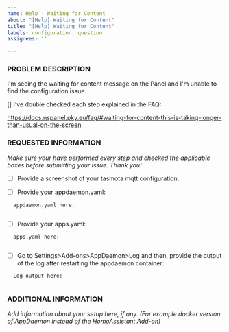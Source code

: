 ```yaml
---
name: Help - Waiting for Content
about: "[Help] Waiting for Content"
title: "[Help] Waiting for Content"
labels: configuration, question
assignees: ''

---
```


<!-- Thanks for reporting a problem for this project. READ THIS FIRST:

This issue template is meant to help with Waiting for Content Message ONLY

Please take a few minutes to complete the requested information below.
The ability to provide assistance is greatly hampered without it.

DO NOT DELETE ANY TEXT from this template! Otherwise the issue will be auto-closed.
-->


### PROBLEM DESCRIPTION

I'm seeing the waiting for content message on the Panel and I'm unable to find the configuration issue.

[] I've double checked each step explained in the FAQ:

https://docs.nspanel.pky.eu/faq/#waiting-for-content-this-is-taking-longer-than-usual-on-the-screen

### REQUESTED INFORMATION
_Make sure your have performed every step and checked the applicable boxes before submitting your issue. Thank you!_

- [ ] Provide a screenshot of your tasmota mqtt configuration:



- [ ] Provide your appdaemon.yaml: <!-- Please do not publish your mqtt password and mask it -->
```
  appdaemon.yaml here:


```

- [ ] Provide your apps.yaml:
```
  apps.yaml here:


```
- [ ] Go to Settings>Add-ons>AppDaemon>Log and then, provide the output of the log after restarting the appdaemon container:
```
  Log output here:


```

### ADDITIONAL INFORMATION

_Add information about your setup here, if any. (For example docker version of AppDaemon instead of the HomeAssistant Add-on)_
